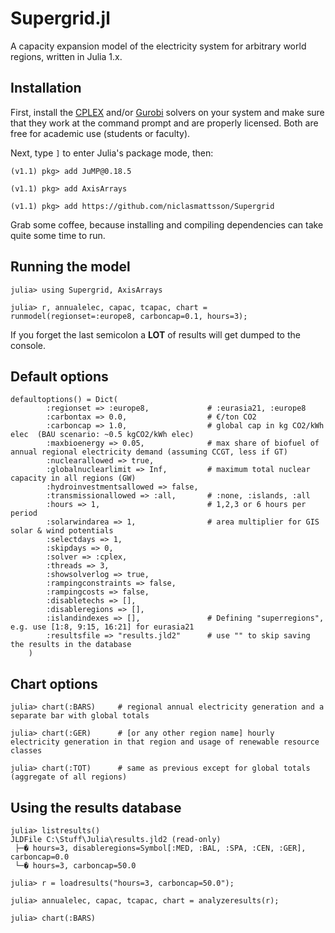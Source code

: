 # Supergrid.jl

A capacity expansion model of the electricity system for arbitrary world regions, written in Julia 1.x.

## Installation

First, install the [CPLEX](https://ibm.onthehub.com/WebStore/ProductSearchOfferingList.aspx?srch=cplex) and/or [Gurobi](https://user.gurobi.com/download/licenses/free-academic) solvers on your system and make sure that they work at the command prompt and are properly licensed. Both are free for academic use (students or faculty).

Next, type `]` to enter Julia's package mode, then:

```
(v1.1) pkg> add JuMP@0.18.5

(v1.1) pkg> add AxisArrays

(v1.1) pkg> add https://github.com/niclasmattsson/Supergrid
```

Grab some coffee, because installing and compiling dependencies can take quite some time to run.

## Running the model

```
julia> using Supergrid, AxisArrays

julia> r, annualelec, capac, tcapac, chart = runmodel(regionset=:europe8, carboncap=0.1, hours=3);
```

If you forget the last semicolon a **LOT** of results will get dumped to the console.

## Default options

```
defaultoptions() = Dict(
        :regionset => :europe8,             # :eurasia21, :europe8
        :carbontax => 0.0,                  # €/ton CO2
        :carboncap => 1.0,                  # global cap in kg CO2/kWh elec  (BAU scenario: ~0.5 kgCO2/kWh elec)
        :maxbioenergy => 0.05,              # max share of biofuel of annual regional electricity demand (assuming CCGT, less if GT) 
        :nuclearallowed => true,
        :globalnuclearlimit => Inf,         # maximum total nuclear capacity in all regions (GW)
        :hydroinvestmentsallowed => false,
        :transmissionallowed => :all,       # :none, :islands, :all
        :hours => 1,                        # 1,2,3 or 6 hours per period
        :solarwindarea => 1,                # area multiplier for GIS solar & wind potentials
        :selectdays => 1,
        :skipdays => 0,
        :solver => :cplex,
        :threads => 3,
        :showsolverlog => true,
        :rampingconstraints => false,
        :rampingcosts => false,
        :disabletechs => [],
        :disableregions => [],
        :islandindexes => [],               # Defining "superregions", e.g. use [1:8, 9:15, 16:21] for eurasia21
        :resultsfile => "results.jld2"      # use "" to skip saving the results in the database
    )
```

## Chart options

```
julia> chart(:BARS)     # regional annual electricity generation and a separate bar with global totals

julia> chart(:GER)      # [or any other region name] hourly electricity generation in that region and usage of renewable resource classes

julia> chart(:TOT)      # same as previous except for global totals (aggregate of all regions)
```

## Using the results database

```
julia> listresults()
JLDFile C:\Stuff\Julia\results.jld2 (read-only)
 ├─� hours=3, disableregions=Symbol[:MED, :BAL, :SPA, :CEN, :GER], carboncap=0.0
 └─� hours=3, carboncap=50.0

julia> r = loadresults("hours=3, carboncap=50.0");

julia> annualelec, capac, tcapac, chart = analyzeresults(r);

julia> chart(:BARS)
```